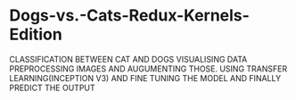 # Dogs-vs.-Cats-Redux-Kernels-Edition
CLASSIFICATION BETWEEN CAT AND DOGS VISUALISING DATA PREPROCESSING IMAGES AND AUGUMENTING THOSE. USING TRANSFER LEARNING(INCEPTION V3) AND FINE TUNING THE MODEL AND FINALLY PREDICT THE OUTPUT
